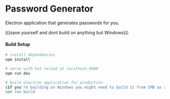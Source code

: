 # Password Generator
Electron application that generates passwords for you.

(((save yourself and dont build on anything but Windows)))

#### Build Setup

``` bash
# install dependencies
npm install

# serve with hot reload at localhost:9080
npm run dev

# build electron application for production
(if you're building on Windows you might need to build it from CMD as administrator due to permission issues)
npm run build

```
